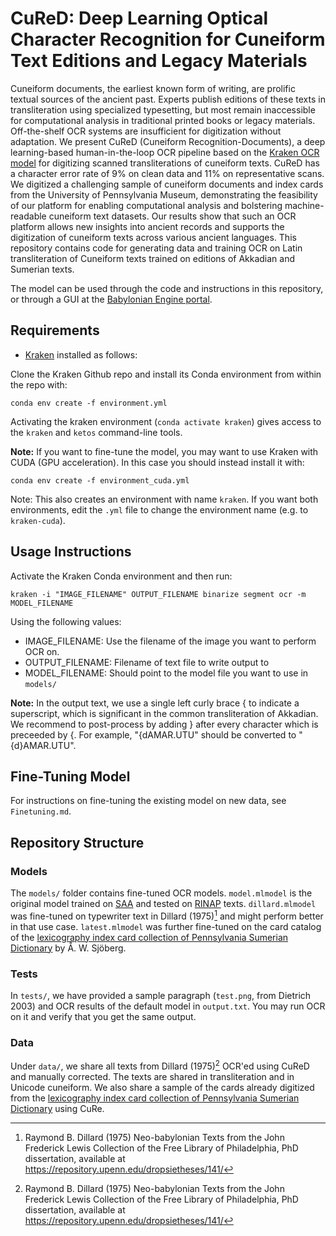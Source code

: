 # CuReD: Deep Learning Optical Character Recognition for Cuneiform Text Editions and Legacy Materials

Cuneiform documents, the earliest known form of writing, are prolific textual sources of the ancient past. Experts publish editions of these texts in transliteration using specialized typesetting, but most remain inaccessible for computational analysis in traditional printed books or legacy materials. Off-the-shelf OCR systems are insufficient for digitization without adaptation. We present CuReD (Cuneiform Recognition-Documents), a deep learning-based human-in-the-loop OCR pipeline based on the [Kraken OCR model](https://github.com/mittagessen/kraken) for digitizing scanned transliterations of cuneiform texts. CuReD has a character error rate of 9\% on clean data and 11\% on representative scans. We digitized a challenging sample of cuneiform documents and index cards from the University of Pennsylvania Museum, demonstrating the feasibility of our platform for enabling computational analysis and bolstering machine-readable cuneiform text datasets. Our results show that such an OCR platform allows new insights into ancient records and supports the digitization of cuneiform texts across various ancient languages. This repository contains code for generating data and training OCR on Latin transliteration of Cuneiform texts trained on editions of Akkadian and Sumerian texts.

The model can be used through the code and instructions in this repository, or through a GUI at the [Babylonian Engine portal](https://ben-digpasts.com/cured).

## Requirements

* [Kraken](https://github.com/mittagessen/kraken) installed as follows:

Clone the Kraken Github repo and install its Conda environment from within the repo with:

`conda env create -f environment.yml`

Activating the kraken environment (`conda activate kraken`) gives access to the `kraken` and `ketos` command-line tools.

**Note:** If you want to fine-tune the model, you may want to use Kraken with CUDA (GPU acceleration). In this case you should instead install it with:

`conda env create -f environment_cuda.yml`

Note: This also creates an environment with name `kraken`. If you want both environments, edit the `.yml` file to change the environment name (e.g. to `kraken-cuda`).

## Usage Instructions

Activate the Kraken Conda environment and then run:

`kraken -i "IMAGE_FILENAME" OUTPUT_FILENAME binarize segment ocr -m MODEL_FILENAME`

Using the following values:
* IMAGE_FILENAME: Use the filename of the image you want to perform OCR on.
* OUTPUT_FILENAME: Filename of text file to write output to
* MODEL_FILENAME: Should point to the model file you want to use in `models/`

**Note:** In the output text, we use a single left curly brace { to indicate a superscript, which is significant in the common transliteration of Akkadian. We recommend to post-process by adding } after every character which is preceeded by {. For example, "{dAMAR.UTU" should be converted to "{d}AMAR.UTU".

## Fine-Tuning Model

For instructions on fine-tuning the existing model on new data, see `Finetuning.md`.

## Repository Structure

### Models

The `models/` folder contains fine-tuned OCR models. `model.mlmodel` is the original model trained on [SAA](https://oracc.museum.upenn.edu/saao/) and tested on [RINAP](https://oracc.museum.upenn.edu/rinap/) texts. `dillard.mlmodel` was fine-tuned on typewriter text in Dillard (1975)[^1] and might perform better in that use case. `latest.mlmodel` was further fine-tuned on the card catalog of the [lexicography index card collection of Pennsylvania Sumerian Dictionary](https://doi.org/10.5282/ubm/data.417) by Å. W. Sjöberg.

### Tests

In `tests/`, we have provided a sample paragraph (`test.png`, from Dietrich 2003) and OCR results of the default model in `output.txt`. You may run OCR on it and verify that you get the same output.

### Data

Under `data/`, we share all texts from Dillard (1975)[^1] OCR'ed using CuReD and manually corrected. The texts are shared in transliteration and in Unicode cuneiform. We also share a sample of the cards already digitized from the [lexicography index card collection of Pennsylvania Sumerian Dictionary](https://doi.org/10.5282/ubm/data.417) using CuRe.

[^1]: Raymond B. Dillard (1975) Neo-babylonian Texts from the John Frederick Lewis Collection of the Free Library of Philadelphia, PhD dissertation, available at <https://repository.upenn.edu/dropsietheses/141/>
